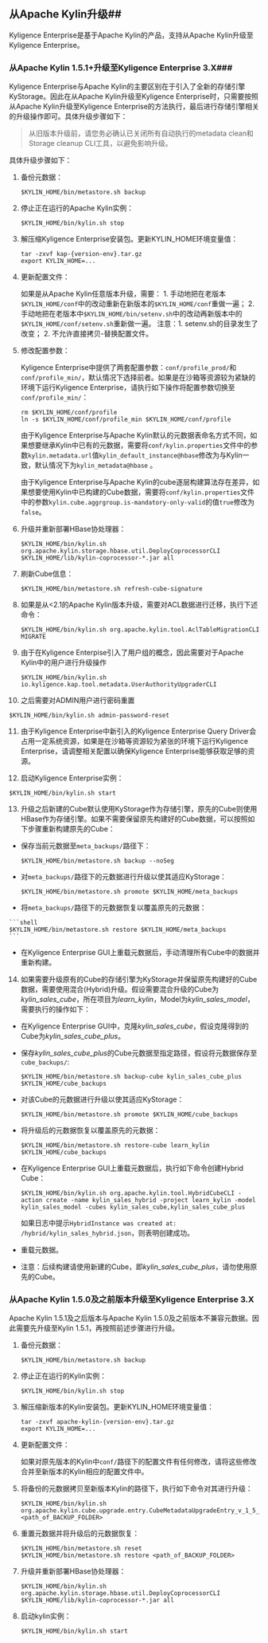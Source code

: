 

## 从Apache Kylin升级##

Kyligence Enterprise是基于Apache Kylin的产品，支持从Apache Kylin升级至Kyligence Enterprise。

### 从Apache Kylin 1.5.1+升级至Kyligence Enterprise 3.X###

Kyligence Enterprise与Apache Kylin的主要区别在于引入了全新的存储引擎KyStorage。因此在从Apache Kylin升级至Kyligence Enterprise时，只需要按照从Apache Kylin升级至Kyligence Enterprise的方法执行，最后进行存储引擎相关的升级操作即可。具体升级步骤如下：

> 从旧版本升级前，请您务必确认已关闭所有自动执行的metadata clean和Storage cleanup CLI工具，以避免影响升级。

具体升级步骤如下：

1. 备份元数据：

   ```shell
   $KYLIN_HOME/bin/metastore.sh backup
   ```

2. 停止正在运行的Apache Kylin实例：

   ```shell
   $KYLIN_HOME/bin/kylin.sh stop
   ```

3. 解压缩Kyligence Enterprise安装包。更新KYLIN_HOME环境变量值：

   ```shell
   tar -zxvf kap-{version-env}.tar.gz
   export KYLIN_HOME=...
   ```

4. 更新配置文件：

   如果是从Apache Kylin任意版本升级，需要： 1. 手动地把在老版本`$KYLIN_HOME/conf`中的改动重新在新版本的`$KYLIN_HOME/conf`重做一遍； 2. 手动地把在老版本中`$KYLIN_HOME/bin/setenv.sh`中的改动再新版本中的`$KYLIN_HOME/conf/setenv.sh`重新做一遍。 注意：1. setenv.sh的目录发生了改变； 2. 不允许直接拷贝-替换配置文件。

5. 修改配置参数：

   Kyligence Enterprise中提供了两套配置参数：`conf/profile_prod/`和`conf/profile_min/`，默认情况下选择前者。如果是在沙箱等资源较为紧缺的环境下运行Kyligence Enterprise，请执行如下操作将配置参数切换至`conf/profile_min/`：

      ```shell
   rm $KYLIN_HOME/conf/profile
   ln -s $KYLIN_HOME/conf/profile_min $KYLIN_HOME/conf/profile
      ```

   由于Kyligence Enterprise与Apache Kylin默认的元数据表命名方式不同，如果想要继承Kylin中已有的元数据，需要将`conf/kylin.properties`文件中的参数`kylin.metadata.url`值`kylin_default_instance@hbase`修改为与Kylin一致，默认情况下为`kylin_metadata@hbase` 。

   由于Kyligence Enterprise与Apache Kylin的cube逐层构建算法存在差异，如果想要使用Kylin中已构建的Cube数据，需要将`conf/kylin.properties`文件中的参数`kylin.cube.aggrgroup.is-mandatory-only-valid`的值`true`修改为`false`。

6. 升级并重新部署HBase协处理器：

   ```shell
   $KYLIN_HOME/bin/kylin.sh org.apache.kylin.storage.hbase.util.DeployCoprocessorCLI $KYLIN_HOME/lib/kylin-coprocessor-*.jar all
   ```

7. 刷新Cube信息：

   ```shell
   $KYLIN_HOME/bin/metastore.sh refresh-cube-signature
   ```

8. 如果是从<2.1的Apache Kylin版本升级，需要对ACL数据进行迁移，执行下述命令：

   ```shell
   $KYLIN_HOME/bin/kylin.sh org.apache.kylin.tool.AclTableMigrationCLI MIGRATE
   ```

9. 由于在Kyligence Enterpise引入了用户组的概念，因此需要对于Apache Kylin中的用户进行升级操作

   ```shell
   $KYLIN_HOME/bin/kylin.sh io.kyligence.kap.tool.metadata.UserAuthorityUpgraderCLI
   ```

10. 之后需要对ADMIN用户进行密码重置

   ```shell
   $KYLIN_HOME/bin/kylin.sh admin-password-reset
   ```

11. 由于Kyligence Enterprise中新引入的Kyligence Enterprise Query Driver会占用一定系统资源，如果是在沙箱等资源较为紧张的环境下运行Kyligence Enterprise，请调整相关配置以确保Kyligence Enterprise能够获取足够的资源。

12. 启动Kyligence Enterprise实例： 

   ```shell
   $KYLIN_HOME/bin/kylin.sh start
   ```

13. 升级之后新建的Cube默认使用KyStorage作为存储引擎，原先的Cube则使用HBase作为存储引擎。如果不需要保留原先构建好的Cube数据，可以按照如下步骤重新构建原先的Cube：

   - 保存当前元数据至`meta_backups/`路径下：

     ```shell
     $KYLIN_HOME/bin/metastore.sh backup --noSeg
     ```

   - 对`meta_backups/`路径下的元数据进行升级以使其适应KyStorage：

     ```shell
     $KYLIN_HOME/bin/metastore.sh promote $KYLIN_HOME/meta_backups
     ```

   - 将`meta_backups/`路径下的元数据恢复以覆盖原先的元数据：

    ```shell
    $KYLIN_HOME/bin/metastore.sh restore $KYLIN_HOME/meta_backups
    ```

   - 在Kyligence Enterprise GUI上重载元数据后，手动清理所有Cube中的数据并重新构建。 

14. 如果需要升级原有的Cube的存储引擎为KyStorage并保留原先构建好的Cube数据，需要使用混合(Hybrid)升级。假设需要混合升级的Cube为*kylin_sales_cube*，所在项目为*learn_kylin*，Model为*kylin_sales_model*，需要执行的操作如下：

   - 在Kyligence Enterprise GUI中，克隆*kylin_sales_cube*，假设克隆得到的Cube为*kylin_sales_cube_plus*。

   - 保存*kylin_sales_cube_plus*的Cube元数据至指定路径，假设将元数据保存至`cube_backups/`:

     ```shell
     $KYLIN_HOME/bin/metastore.sh backup-cube kylin_sales_cube_plus $KYLIN_HOME/cube_backups
     ```

   - 对该Cube的元数据进行升级以使其适应KyStorage：

     ```shell
     $KYLIN_HOME/bin/metastore.sh promote $KYLIN_HOME/cube_backups
     ```

   - 将升级后的元数据恢复以覆盖原先的元数据：

     ```shell
     $KYLIN_HOME/bin/metastore.sh restore-cube learn_kylin $KYLIN_HOME/cube_backups
     ```

   - 在Kyligence Enterprise GUI上重载元数据后，执行如下命令创建Hybrid Cube：

     ```shell
     $KYLIN_HOME/bin/kylin.sh org.apache.kylin.tool.HybridCubeCLI -action create -name kylin_sales_hybrid -project learn_kylin -model kylin_sales_model -cubes kylin_sales_cube,kylin_sales_cube_plus
     ```

     如果日志中提示`HybridInstance was created at: /hybrid/kylin_sales_hybrid.json`，则表明创建成功。

   - 重载元数据。

   - 注意：后续构建请使用新建的Cube，即*kylin_sales_cube_plus*，请勿使用原先的Cube。


### 从Apache Kylin 1.5.0及之前版本升级至Kyligence Enterprise 3.X ###

Apache Kylin 1.5.1及之后版本与Apache Kylin 1.5.0及之前版本不兼容元数据。因此需要先升级至Kylin 1.5.1，再按照前述步骤进行升级。

1. 备份元数据：

   ```shell
   $KYLIN_HOME/bin/metastore.sh backup
   ```

2. 停止正在运行的Kylin实例：

   ```shell
   $KYLIN_HOME/bin/kylin.sh stop
   ```

3. 解压缩新版本的Kylin安装包。更新KYLIN_HOME环境变量值：

   ```shell
   tar -zxvf apache-kylin-{version-env}.tar.gz
   export KYLIN_HOME=...
   ```

4. 更新配置文件：

   如果对原先版本的Kylin中`conf/`路径下的配置文件有任何修改，请将这些修改合并至新版本的Kylin相应的配置文件中。

5. 将备份的元数据拷贝至新版本Kylin的路径下，执行如下命令对其进行升级：

   ```shell
   $KYLIN_HOME/bin/kylin.sh  org.apache.kylin.cube.upgrade.entry.CubeMetadataUpgradeEntry_v_1_5_1 <path_of_BACKUP_FOLDER>
   ```

6. 重置元数据并将升级后的元数据恢复：

   ```shell
   $KYLIN_HOME/bin/metastore.sh reset
   $KYLIN_HOME/bin/metastore.sh restore <path_of_BACKUP_FOLDER>
   ```

7. 升级并重新部署HBase协处理器：

   ```shell
   $KYLIN_HOME/bin/kylin.sh org.apache.kylin.storage.hbase.util.DeployCoprocessorCLI $KYLIN_HOME/lib/kylin-coprocessor-*.jar all
   ```

8. 启动kylin实例：

   ```shell
   $KYLIN_HOME/bin/kylin.sh start
   ```

### 
